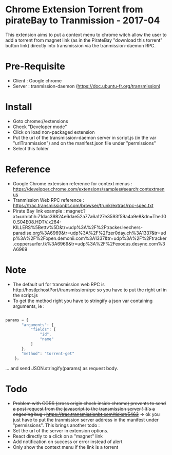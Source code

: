 Chrome Extension Torrent from pirateBay to Tranmission - 2017-04
================================================================

This extension aims to put a context menu to chrome witch allow the user to add a torrent from magnet link (as in the PirateBay "download this torrent" button link) directly into transmission via the tranmission-daemon RPC.

# Pre-Requisite

- Client : Google chrome
- Server : tranmission-daemon (https://doc.ubuntu-fr.org/transmission)

# Install
- Goto chrome://extensions
- Check "Developer mode"
- Click on load non-packaged extension
- Put the url of the transmission-daemon server in script.js (in the var "urlTranmission") and on the manifest.json file under "permissions"
- Select this folder

# Reference

- Google Chrome extension reference for context menus : https://developer.chrome.com/extensions/samples#search:contextmenus
- Tranmission Web RPC reference : https://trac.transmissionbt.com/browser/trunk/extras/rpc-spec.txt
- Pirate Bay link example : magnet:?xt=urn:btih:71dac39824e6dae52a77a6a127e3593f59a4a9e8&dn=The.100.S04E08.HDTV.x264-KILLERS%5Bettv%5D&tr=udp%3A%2F%2Ftracker.leechers-paradise.org%3A6969&tr=udp%3A%2F%2Fzer0day.ch%3A1337&tr=udp%3A%2F%2Fopen.demonii.com%3A1337&tr=udp%3A%2F%2Ftracker.coppersurfer.tk%3A6969&tr=udp%3A%2F%2Fexodus.desync.com%3A6969

# Note
- The default url for transmission web RPC is http://hostIp:hostPort/transmission/rpc so you have to put the right url in the script.js
- To get the method right you have to stringify a json var containing arguments, ie : 

```javascript

params = {
       "arguments": {
           "fields": [
               "id", 
               "name"
           ]
       }, 
       "method": "torrent-get"
    };

```
... and send JSON.stringify(params) as request body.

# Todo

- ~~Problem with CORS (cross origin check inside chrome) prevents to send a post request from the javascript to the transmission server ! It's a ongooing bug : https://trac.transmissionbt.com/ticket/5463~~
-> ok you just have to put the tranmission server address in the manifest under "permissions". 
This brings another todo : 
- Set the url of the server in extension options.
- React directly to a click on a "magnet" link
- Add notification on success or error instead of alert
- Only show the context menu if the link is a torrent